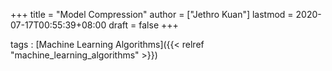 +++
title = "Model Compression"
author = ["Jethro Kuan"]
lastmod = 2020-07-17T00:55:39+08:00
draft = false
+++

tags
: [Machine Learning Algorithms]({{< relref "machine_learning_algorithms" >}})
